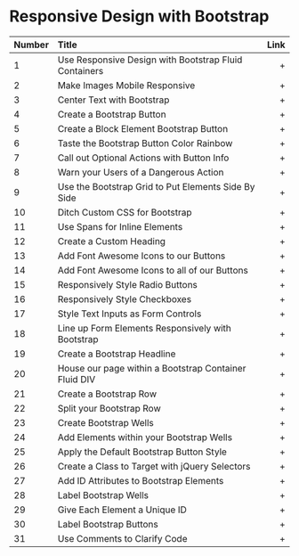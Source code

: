 
# Responsive Design with Bootstrap

Number | Title | Link
| ------------- |:-------------| -----:|
1 | Use Responsive Design with Bootstrap Fluid Containers | +
2 | Make Images Mobile Responsive | + 
3 | Center Text with Bootstrap | + 
4 | Create a Bootstrap Button | + 
5 | Create a Block Element Bootstrap Button | + 
6 | Taste the Bootstrap Button Color Rainbow  | +
7 | Call out Optional Actions with Button Info  | +
8 | Warn your Users of a Dangerous Action  | +
9 | Use the Bootstrap Grid to Put Elements Side By Side  | +
10 | Ditch Custom CSS for Bootstrap  | +
11 | Use Spans for Inline Elements  | +
12 | Create a Custom Heading  | +
13 | Add Font Awesome Icons to our Buttons  | +
14 | Add Font Awesome Icons to all of our Buttons  | +
15 | Responsively Style Radio Buttons  | +
16 | Responsively Style Checkboxes  | +
17 | Style Text Inputs as Form Controls  | +
18 | Line up Form Elements Responsively with Bootstrap  | +
19 | Create a Bootstrap Headline  | +
20 | House our page within a Bootstrap Container Fluid DIV | +
21 | Create a Bootstrap Row  | +
22 | Split your Bootstrap Row | +
23 | Create Bootstrap Wells  | +
24 | Add Elements within your Bootstrap Wells  | +
25 | Apply the Default Bootstrap Button Style  | +
26 | Create a Class to Target with jQuery Selectors  | +
27 | Add ID Attributes to Bootstrap Elements  | +
28 | Label Bootstrap Wells  | +
29 | Give Each Element a Unique ID  | +
30 | Label Bootstrap Buttons  | +
31 | Use Comments to Clarify Code | +